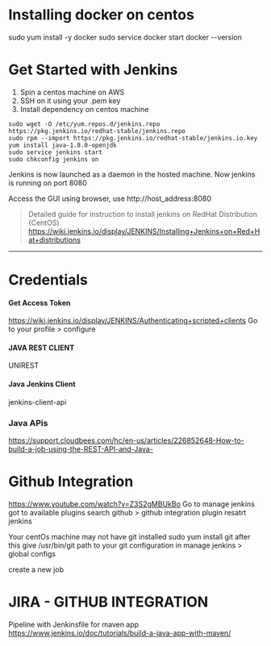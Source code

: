 # Installing docker on centos 

sudo yum install -y docker
sudo service docker start
docker --version 


# Get Started with Jenkins 


1. Spin a centos machine on AWS
2. SSH on it using your .pem key
3. Install dependency on centos machine

```
sudo wget -O /etc/yum.repos.d/jenkins.repo https://pkg.jenkins.io/redhat-stable/jenkins.repo
sudo rpm --import https://pkg.jenkins.io/redhat-stable/jenkins.io.key
yum install java-1.8.0-openjdk
sudo service jenkins start
sudo chkconfig jenkins on
```
Jenkins is now launched as a daemon in the hosted machine.
Now jenkins is running on port 8080

Access the GUI using browser, use http://host_address:8080

> Detailed guide for instruction to install jenkins on RedHat Distribution (CentOS)
> https://wiki.jenkins.io/display/JENKINS/Installing+Jenkins+on+Red+Hat+distributions 


---

# Credentials


#### Get Access Token
https://wiki.jenkins.io/display/JENKINS/Authenticating+scripted+clients
Go to your profile >  configure

#### JAVA REST CLIENT 
UNIREST 

#### Java Jenkins Client 
jenkins-client-api

### Java APis
https://support.cloudbees.com/hc/en-us/articles/226852648-How-to-build-a-job-using-the-REST-API-and-Java-


# Github Integration 
https://www.youtube.com/watch?v=Z3S2gMBUkBo
Go to manage jenkins 
got to available plugins
search github > github integration plugin
resatrt jenkins 


Your centOs machine may not have git installed 
    sudo yum install git
after this give /usr/bin/git path to your git configuration in manage jenkins > global configs 

create a new job


# JIRA - GITHUB INTEGRATION

Pipeline with Jenkinsfile for maven app
https://www.jenkins.io/doc/tutorials/build-a-java-app-with-maven/
